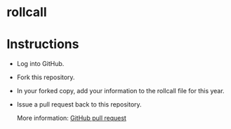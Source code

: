 # rollcall

# Instructions 
* Log into GitHub.
* Fork this repository. 
* In your forked copy, add your information to the rollcall file for this year.
* Issue a pull request back to this repository. 

  More information: [GitHub pull request](https://docs.github.com/en/pull-requests/collaborating-with-pull-requests/proposing-changes-to-your-work-with-pull-requests/creating-a-pull-request?tool=webui)
